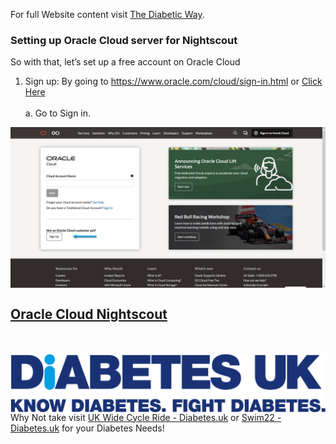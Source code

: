 <!-- this is  on github live server!
docs made by D.Galloway 2019- 2021-->

For full Website content visit [The Diabetic Way](https://www.thediabeticway.co.uk/index.php/en/).


###  **Setting up Oracle Cloud server for Nightscout**
So with that, let’s set up a free account on Oracle Cloud <br>
1.	Sign up: By going to https://www.oracle.com/cloud/sign-in.html or <a href=" https://www.oracle.com/cloud/sign-in.html" target="_blank" title="Sign up">Click Here</a><br><br>
a.	Go to Sign in.<br><a href="https://www.oracle.com/cloud/sign-in.html" target="_blank">
  <img width="auto" height="auto" border="0" align="center"  src="../../img/Nightscout/Nightscout_Oracle Cloud-setup/sign up to Oracle cloud.jpg" title="github account details"/>
</a><br>



## <a href=" https://docs.google.com/document/d/1kX1R4y_FVS4AHVqCek0IwtgD-NKi8Y77/edit" target="_blank" title="Oracle Cloud Nightscout">Oracle Cloud Nightscout</a></center><br>

<br><br>
<a href="https://www.diabetes.org.uk/" target="_blank">
  <img width="auto" height="auto" border="0" align="center"  src="../../img/Diabetesuk/pngarea.com_rutgers-logo-png-8467605.png" title="Diabetes UK"/>
</a>               Why Not take visit [UK Wide Cycle Ride - Diabetes.uk](https://cycle.diabetes.org.uk/) or  [Swim22 - Diabetes.uk](https://swim22.diabetes.org.uk/) for your Diabetes Needs!<br><br>







</font>

 <!--

<table width="1166" border="1" style="border-color: #000000; background-color: #ffffff;" cellpadding="1" cellspacing="1" height="98">
<tbody>
<tr style="height: 16px;">
<td style="width: 1158px; border-color: #000000; background-color: #5B9BD5;" fff=""><span style="font-size: 14pt;"><span style="color: #ffffff;">Note!  If you prefer video, see below</span></span></td>
</tr>
<tr style="height: 56.4063px;">
<td style="width: 1158px; border-color: #000000;"><span style="font-family: tahoma, arial, helvetica, sans-serif; font-size: 14pt;">
<iframe width="850" height="415" src="https://www.youtube.com/embed/gUEqZAfPEZ4" title="YouTube video player" frameborder="0" allow="accelerometer; autoplay; clipboard-write; encrypted-media; gyroscope; picture-in-picture" allowfullscreen></iframe>  </span></td>
</tr>
</tbody>
</table>


-->


